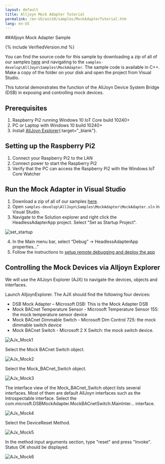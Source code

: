 ```yaml
---
layout: default
title: Alljoyn Mock Adapter Tutorial
permalink: /en-US/win10/samples/MockAdapterTutorial.htm
lang: en-US
---
```


##Alljoyn Mock Adapter Sample

{% include VerifiedVersion.md %}

You can find the source code for this sample by downloading a zip of all of our samples [here](https://github.com/ms-iot/samples/archive/develop.zip) and navigating to the `samples-develop\AllJoyn\Samples\MockAdapter`.  The sample code is available in C++. Make a copy of the folder on your disk and open the project from Visual Studio.

This tutorial demonstrates the function of the AllJoyn Device System Bridge (DSB) in exposing and controlling mock devices.

## Prerequisites

1. Raspberry Pi2 running Windows 10 IoT Core build 10240+
2. PC or Laptop with Windows 10 build 10240+
3. Install [AllJoyn Explorer]({{site.baseurl}}/en-US/win10/AllJoyn.htm#AllJoynExplorer){:target="_blank"}.

## Setting up the Raspberry Pi2

1. Connect your Raspberry Pi2 to the LAN
2. Connect power to start the Raspberry Pi2
3. Verify that the PC can access the Raspberry Pi2 with the Windows IoT Core Watcher

## Run the Mock Adapter in Visual Studio

1. Download a zip of all of our samples [here](https://github.com/ms-iot/samples/archive/develop.zip).
2. Open `samples-develop\AllJoyn\Samples\MockAdapter\MockAdapter.sln` in Visual Studio.
3. Navigate to the Solution explorer and right click the HeadlessAdapterApp project. Select "Set as Startup Project".

![set_startup]({{site.baseurl}}/images/MockAdapter/mockadapter_vs.png)

4. 	In the Main menu bar, select “Debug” -> HeadlessAdapterApp properties…”
5.	Follow the instructions to [setup remote debugging and deploy the app]({{site.baseurl}}/{{page.lang}}/win10/AppDeployment.htm#cpp)

## Controlling the Mock Devices via Alljoyn Explorer

We will use the AllJoyn Explorer (AJX) to navigate the devices, objects and interfaces.

Launch AlljoynExplorer. The AJX should find the following four devices:

* DSB Mock Adapter – Microsoft DSB: This is the Mock Adapter DSB
* Mock BACnet Temperature Sensor - Microsoft Temperature Sensor 155: the mock temperature sensor device
* Mock BACnet Dimmable Switch - Microsoft Dim Control 725: the mock dimmable switch device
* Mock BACnet Switch - Microsoft 2 X Switch: the mock switch device.

![AJx_Mock1]({{site.baseurl}}/images/MockAdapter/mock_ajx1.png)

Select the Mock BACnet Switch object.

![AJx_Mock2]({{site.baseurl}}/images/MockAdapter/mock_ajx2.png)

Select the Mock_BACnet_Switch object.

![AJx_Mock3]({{site.baseurl}}/images/MockAdapter/mock_ajx3.png)

  The interface view of the Mock_BACnet_Switch object lists several interfaces. Most of them are default AllJoyn interfaces such as the Introspectable interface. Select the com.microsft.DSBMockAdapter.MockBACnetSwitch.MainInter... interface.

![AJx_Mock4]({{site.baseurl}}/images/MockAdapter/mock_ajx4.png)

Select the DeviceReset Method.

![AJx_Mock5]({{site.baseurl}}/images/MockAdapter/mock_ajx5.png)

 In the method input arguments section, type "reset" and press "Invoke". Status OK should be displayed.

![AJx_Mock6]({{site.baseurl}}/images/MockAdapter/mock_ajx6.png)
